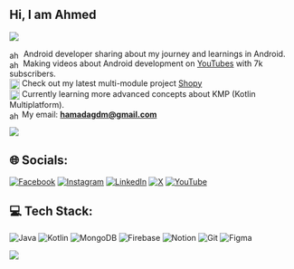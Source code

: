 ## Hi, I am Ahmed

[![](https://visitcount.itsvg.in/api?id=ahmed-guedmioui&icon=0&color=3)](https://visitcount.itsvg.in)

<img align="center" src="https://developer.android.com/static/images/brand/android-head_flat.png" alt="ahmed_guedmioui" height="14" width="21"/>  Android developer sharing about my journey and learnings in Android.<br><img align="center" src="https://upload.wikimedia.org/wikipedia/commons/e/ef/Youtube_logo.png" alt="ahmed_guedmioui" height="15" width="20"/>  Making videos about Android development on [YouTubes](https://www.youtube.com/@ahmed_guedmioui) with 7k subscribers.<br>
<img align="center" src="https://github.com/user-attachments/assets/da1c0476-db23-4bd0-96cf-3b38047c3f33" alt="ahmed_guedmioui" height="18" width="18"/>  Check out my latest multi-module project [Shopy](https://github.com/ahmed-guedmioui/Shopy)<br>
<img align="center" src="https://user-images.githubusercontent.com/103866722/177941491-1947c6b0-6e38-4880-8bd7-01dac36165df.png" alt="ahmed_guedmioui" height="18" width="18"/>  Currently learning more advanced concepts about KMP (Kotlin Multiplatform).<br>
<img align="center" src="https://mailmeteor.com/logos/assets/PNG/Gmail_Logo_512px.png" alt="ahmed_guedmioui" height="14" width="18"/> My email: **hamadagdm@gmail.com**<br>

![](https://github-readme-stats.vercel.app/api?username=ahmed-guedmioui&theme=rose_pine&hide_border=false&include_all_commits=false&count_private=true)<br/>

## 🌐 Socials:
[![Facebook](https://img.shields.io/badge/Facebook-%231877F2.svg?logo=Facebook&logoColor=white)](https://facebook.com/arim.nus) [![Instagram](https://img.shields.io/badge/Instagram-%23E4405F.svg?logo=Instagram&logoColor=white)](https://instagram.com/ahmed_guedmioui) [![LinkedIn](https://img.shields.io/badge/LinkedIn-%230077B5.svg?logo=linkedin&logoColor=white)](https://linkedin.com/in/ahmed-guedmioui) [![X](https://img.shields.io/badge/X-black.svg?logo=X&logoColor=white)](https://x.com/ahmed_guedmioui) [![YouTube](https://img.shields.io/badge/YouTube-%23FF0000.svg?logo=YouTube&logoColor=white)](https://youtube.com/@ahmed_guedmioui) 

## 💻 Tech Stack:
![Java](https://img.shields.io/badge/java-%23ED8B00.svg?style=flat&logo=openjdk&logoColor=white) ![Kotlin](https://img.shields.io/badge/kotlin-%237F52FF.svg?style=flat&logo=kotlin&logoColor=white) ![MongoDB](https://img.shields.io/badge/MongoDB-%234ea94b.svg?style=flat&logo=mongodb&logoColor=white) ![Firebase](https://img.shields.io/badge/firebase-a08021?style=flat&logo=firebase&logoColor=ffcd34) ![Notion](https://img.shields.io/badge/Notion-%23000000.svg?style=flat&logo=notion&logoColor=white) ![Git](https://img.shields.io/badge/git-%23F05033.svg?style=flat&logo=git&logoColor=white) ![Figma](https://img.shields.io/badge/figma-%23F24E1E.svg?style=flat&logo=figma&logoColor=white)

![](https://github-readme-streak-stats.herokuapp.com/?user=ahmed-guedmioui&theme=rose_pine&hide_border=false)<br/>

